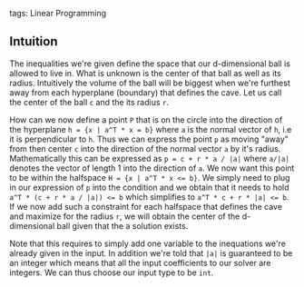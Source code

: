 tags: Linear Programming

## Intuition
The inequalities we're given define the space that our d-dimensional ball is allowed to live in. What is unknown is the center of that ball as well as its radius. Intuitively the volume of the ball will be biggest when we're furthest away from each hyperplane (boundary) that defines the cave. Let us call the center of the ball `c` and the its radius `r`.

How can we now define a point `P` that is on the circle into the direction of the hyperplane `h = {x | a^T * x = b}` where `a` is the normal vector of `h`, i.e it is perpendicular to `h`. Thus we can express the point `p` as moving "away" from then center `c` into the direction of the normal vector `a` by it's radius. Mathematically this can be expressed as `p = c + r * a / |a|` where `a/|a|` denotes the vector of length 1 into the direction of `a`. We now want this point to be within the halfspace `H = {x | a^T * x <= b}`. We simply need to plug in our expression of `p` into the condition and we obtain that it needs to hold `a^T * (c + r * a / |a|) <= b` which simplifies to `a^T * c + r * |a| <= b`. If we now add such a constraint for each halfspace that defines the cave and maximize for the radius `r`, we will obtain the center of the d-dimensional ball given that the a solution exists.

Note that this requires to simply add one variable to the inequations we're already given in the input. In addition we're told that `|a|` is guaranteed to be an integer which means that all the input coefficients to our solver are integers. We can thus choose our input type to be `int`.